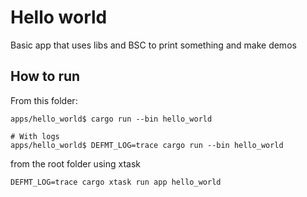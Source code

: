# Hello world

Basic app that uses libs and BSC to print something and make demos

## How to run
From this folder:
```commandline
apps/hello_world$ cargo run --bin hello_world

# With logs
apps/hello_world$ DEFMT_LOG=trace cargo run --bin hello_world
```

from the root folder using xtask
```commandline
DEFMT_LOG=trace cargo xtask run app hello_world
```
